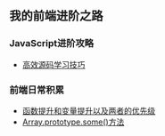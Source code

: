 ## 我的前端进阶之路
### JavaScript进阶攻略
* [高效源码学习技巧](JavaScript进阶攻略/高效源码学习技巧.md)
### 前端日常积累
* [函数提升和变量提升以及两者的优先级](前端日常积累/函数提升和变量提升以及两者的优先级.md)
* [Array.prototype.some()方法](前端日常积累/Array.prototype.some()方法.md)
